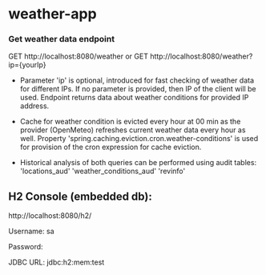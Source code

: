 # weather-app
#### 

### Get weather data endpoint

GET http://localhost:8080/weather
or
GET http://localhost:8080/weather?ip={yourIp}

- Parameter 'ip' is optional, introduced for fast checking of weather data for different IPs. If no parameter is provided, then IP of the client will be used. Endpoint returns data about weather conditions for provided IP address.

- Cache for weather condition is evicted every hour at 00 min as the provider (OpenMeteo) refreshes current weather data every hour as well. Property 'spring.caching.eviction.cron.weather-conditions' is used for provision of the cron expression for cache eviction.

- Historical analysis of both queries can be performed using audit tables:
'locations_aud'
'weather_conditions_aud'
'revinfo'

## H2 Console (embedded db):

http://localhost:8080/h2/

Username: sa

Password: 

JDBC URL: jdbc:h2:mem:test
